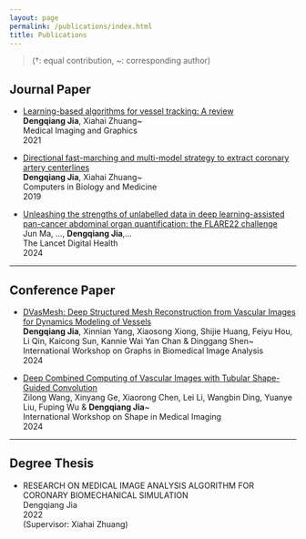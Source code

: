 ```yaml
---
layout: page
permalink: /publications/index.html
title: Publications
---
```


> (†: equal contribution, ~: corresponding author)

## Journal Paper

- [Learning-based algorithms for vessel tracking: A review](https://www.sciencedirect.com/science/article/abs/pii/S089561112030135X)<br>**Dengqiang Jia**, Xiahai Zhuang~<br>Medical Imaging and Graphics<br>2021<br>

- [Directional fast-marching and multi-model strategy to extract coronary artery centerlines](https://www.sciencedirect.com/science/article/abs/pii/S0010482519301088)<br>**Dengqiang Jia**, Xiahai Zhuang~<br>Computers in Biology and Medicine<br>2019<br>

- [Unleashing the strengths of unlabelled data in deep learning-assisted pan-cancer abdominal organ quantification: the FLARE22 challenge](https://scholar.google.com/citations?view_op=view_citation&hl=en&user=4myVXIkAAAAJ&citation_for_view=4myVXIkAAAAJ%3AzYLM7Y9cAGgC&inst=5954688638886299710)<br>Jun Ma, ..., **Dengqiang Jia**,...<br>The Lancet Digital Health<br>2024<br>

---

## Conference Paper

- [DVasMesh: Deep Structured Mesh Reconstruction from Vascular Images for Dynamics Modeling of Vessels](https://link.springer.com/chapter/10.1007/978-3-031-83243-7_11)<br>**Dengqiang Jia**,  Xinnian Yang, Xiaosong Xiong, Shijie Huang, Feiyu Hou, Li Qin, Kaicong Sun, Kannie Wai Yan Chan & Dinggang Shen~<br>International Workshop on Graphs in Biomedical Image Analysis<br>2024<br>

- [Deep Combined Computing of Vascular Images with Tubular Shape-Guided Convolution](https://link.springer.com/chapter/10.1007/978-3-031-75291-9_4)<br>Zilong Wang,  Xinyang Ge, Xiaorong Chen, Lei Li, Wangbin Ding, Yuanye Liu, Fuping Wu & **Dengqiang Jia**~<br>International Workshop on Shape in Medical Imaging<br>2024<br>

---

## Degree Thesis

- RESEARCH ON MEDICAL IMAGE ANALYSIS ALGORITHM FOR CORONARY BIOMECHANICAL SIMULATION<br>Dengqiang Jia<br>2022<br> (Supervisor: Xiahai Zhuang)<br>

<br>